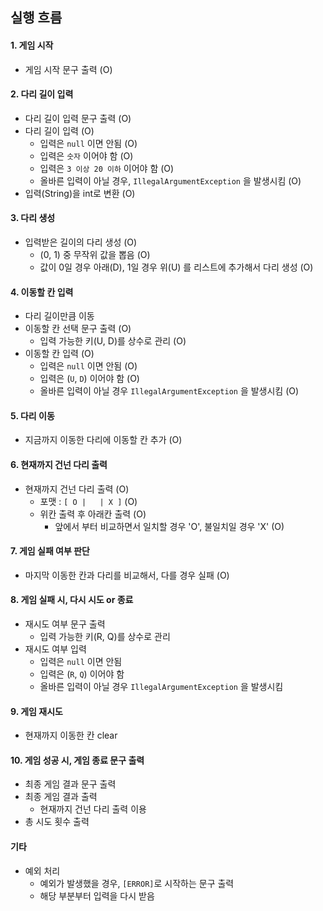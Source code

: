 ## 실행 흐름
#### 1. 게임 시작
* 게임 시작 문구 출력 (O)

#### 2. 다리 길이 입력
* 다리 길이 입력 문구 출력 (O)
* 다리 길이 입력 (O)
  * 입력은 `null` 이면 안됨 (O)
  * 입력은 `숫자` 이어야 함 (O)
  * 입력은 `3 이상 20 이하` 이어야 함 (O)
  * 올바른 입력이 아닐 경우, `IllegalArgumentException` 을 발생시킴 (O)
* 입력(String)을 int로 변환 (O)

#### 3. 다리 생성
* 입력받은 길이의 다리 생성 (O)
  * (0, 1) 중 무작위 값을 뽑음 (O)
  * 값이 0일 경우 아래(D), 1일 경우 위(U) 를 리스트에 추가해서 다리 생성 (O)

#### 4. 이동할 칸 입력
* 다리 길이만큼 이동
* 이동할 칸 선택 문구 출력 (O)
  * 입력 가능한 키(U, D)를 상수로 관리 (O)
* 이동할 칸 입력 (O)
  * 입력은 `null` 이면 안됨 (O)
  * 입력은 (`U`, `D`) 이어야 함 (O)
  * 올바른 입력이 아닐 경우 `IllegalArgumentException` 을 발생시킴 (O)

#### 5. 다리 이동
* 지금까지 이동한 다리에 이동할 칸 추가 (O)

#### 6. 현재까지 건넌 다리 출력
* 현재까지 건넌 다리 출력 (O)
  * 포맷 : `[ O |   | X ]` (O)
  * 위칸 출력 후 아래칸 출력 (O)
    * 앞에서 부터 비교하면서 일치할 경우 'O', 불일치일 경우 'X' (O)

#### 7. 게임 실패 여부 판단
* 마지막 이동한 칸과 다리를 비교해서, 다를 경우 실패 (O)

#### 8. 게임 실패 시, 다시 시도 or 종료
* 재시도 여부 문구 출력
  * 입력 가능한 키(R, Q)를 상수로 관리
* 재시도 여부 입력
  * 입력은 `null` 이면 안됨
  * 입력은 (`R`, `Q`) 이어야 함
  * 올바른 입력이 아닐 경우 `IllegalArgumentException` 을 발생시킴

#### 9. 게임 재시도
* 현재까지 이동한 칸 clear

#### 10. 게임 성공 시, 게임 종료 문구 출력
* 최종 게임 결과 문구 출력
* 최종 게임 결과 출력
  * 현재까지 건넌 다리 출력 이용
* 총 시도 횟수 출력

#### 기타
* 예외 처리
  * 예외가 발생했을 경우, `[ERROR]`로 시작하는 문구 출력
  * 해당 부분부터 입력을 다시 받음
